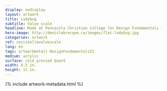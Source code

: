 ```yaml
---
display: nodisplay
layout: artwork
title: Ladybug
subtitle: Value scale
headline: Made at Pensacola Christian College for Design Fundamentals II
hero-image: http://denislabrecque.ca/images/flat-ladybug.jpg
categories: artwork
ref: coccinellevaluescale
lang: en
tags: artworkDetail DesignFundamentalsII
medium: acrylic
surface: cold pressed board
width: 8.5 in.
height: 11 in.
---
```

{% include artwork-metadata.html %}
